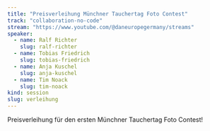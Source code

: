 ```yaml
---
title: "Preisverleihung Münchner Tauchertag Foto Contest"
track: "collaboration-no-code"
stream: "https://www.youtube.com/@daneuropegermany/streams"
speaker:
  - name: Ralf Richter
    slug: ralf-richter
  - name: Tobias Friedrich
    slug: tobias-friedrich
  - name: Anja Kuschel
    slug: anja-kuschel
  - name: Tim Noack
    slug: tim-noack
kind: session
slug: verleihung
---
```


Preisverleihung für den ersten Münchner Tauchertag Foto Contest!
